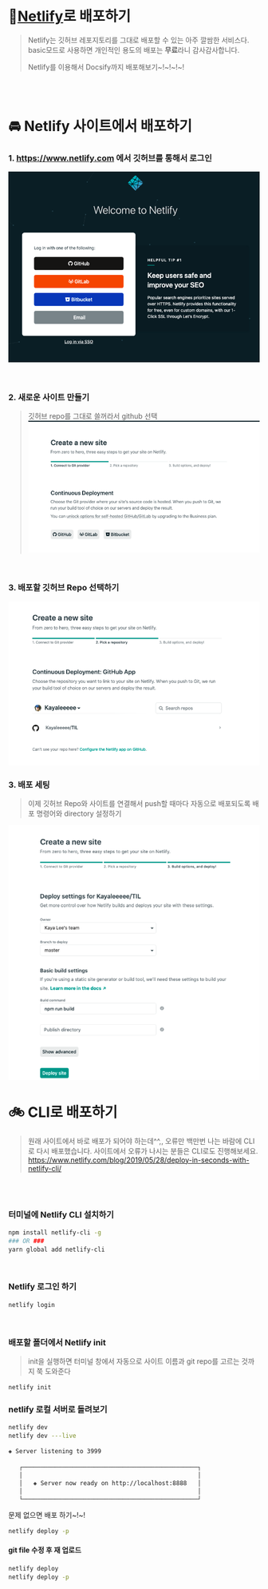 # 🌵[Netlify](https://www.netlify.com/)로 배포하기

> Netlify는 깃허브 레포지토리를 그대로 배포할 수 있는 아주 깔쌈한 서비스다.
> basic모드로 사용하면 개인적인 용도의 배포는 **무료**라니 감사감사합니다.
>
> Netlify를 이용해서 Docsify까지 배포해보기~!~!~!~!

<br />
<br />

# 🚘 Netlify 사이트에서 배포하기

### 1. https://www.netlify.com 에서 깃허브를 통해서 로그인

![로그인 페이지](./img/login.png)

<br />

### 2. 새로운 사이트 만들기

> 깃허브 repo를 그대로 쓸꺼라서 github 선택
> ![선택 페이지](./img/create.png)

<br />

### 3. 배포할 깃허브 Repo 선택하기

![배포 페이지](./img/select.png)
<br />

### 3. 배포 세팅

> 이제 깃허브 Repo와 사이트를 연결해서 push할 때마다 자동으로 배포되도록 배포 명령어와 directory 설정하기

![빌드 페이지](./img/setting.png)

# 🚲 CLI로 배포하기

> 원래 사이트에서 바로 배포가 되어야 하는데^^,, 오류만 백만번 나는 바람에 CLI로 다시 배포했습니다.
> 사이트에서 오류가 나시는 분들은 CLI로도 진행해보세요.
> https://www.netlify.com/blog/2019/05/28/deploy-in-seconds-with-netlify-cli/

<br/><br/>

### 터미널에 Netlify CLI 설치하기

```bash
npm install netlify-cli -g
### OR ###
yarn global add netlify-cli
```

<br>

### Netlify 로그인 하기

```bash
netlify login
```

<br>

### 배포할 폴더에서 Netlify init

> init을 실행하면 터미널 창에서 자동으로 사이트 이름과 git repo를 고르는 것까지 쭉 도와준다

```bash
netlify init
```

### netlify 로컬 서버로 돌려보기

```bash
netlify dev
netlify dev ---live
```

```
◈ Server listening to 3999

   ┌─────────────────────────────────────────────────┐
   │                                                 │
   │   ◈ Server now ready on http://localhost:8888   │
   │                                                 │
   └─────────────────────────────────────────────────┘
```

문제 없으면 배포 하기~!~!

```bash
netlify deploy -p
```

#### git file 수정 후 재 업로드

```bash
netlify deploy
netlify deploy -p
```
